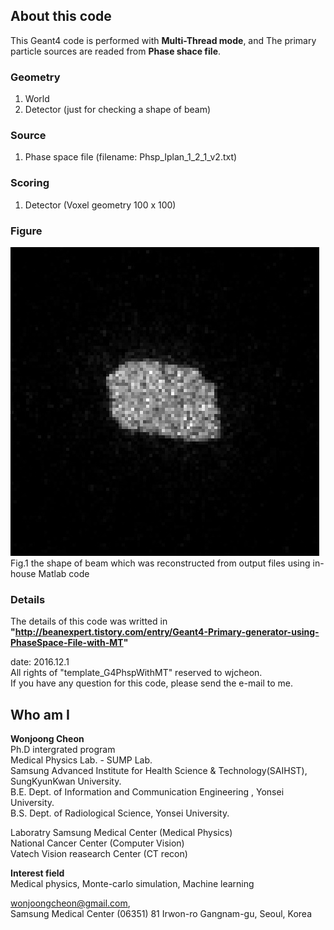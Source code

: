 ## About this code  
This Geant4 code is performed with **Multi-Thread mode**, and The primary particle sources are readed from **Phase shace file**.  

### Geometry  
1) World  
2) Detector (just for checking a shape of beam)  

### Source   
1) Phase space file (filename: Phsp_Iplan_1_2_1_v2.txt)   

### Scoring    
1) Detector (Voxel geometry 100 x 100)  


### Figure    
<img src = https://github.com/wjcheon/template_G4PhspWithMT-Geant4/blob/master/Beam_Shape.jpg />  
Fig.1 the shape of beam which was reconstructed from output files using in-house Matlab code   

### Details 
The details of this code was writted in **"http://beanexpert.tistory.com/entry/Geant4-Primary-generator-using-PhaseSpace-File-with-MT"**


date: 2016.12.1  
All rights of "template_G4PhspWithMT" reserved to wjcheon.  
If you have any question for this code, please send the e-mail to me.  





## Who am I 
**Wonjoong Cheon**  
Ph.D intergrated program  
Medical Physics Lab. - SUMP Lab.  
Samsung Advanced Institute for Health Science & Technology(SAIHST), SungKyunKwan University.  
B.E. Dept. of Information and Communication Engineering , Yonsei University.  
B.S. Dept. of Radiological Science, Yonsei University.  

Laboratry
Samsung Medical Center (Medical Physics)  
National Cancer Center (Computer Vision)  
Vatech Vision reasearch Center (CT recon)  

**Interest field**  
Medical physics, Monte-carlo simulation, Machine learning  

wonjoongcheon@gmail.com,   
Samsung Medical Center (06351) 81 Irwon-ro Gangnam-gu, Seoul, Korea
